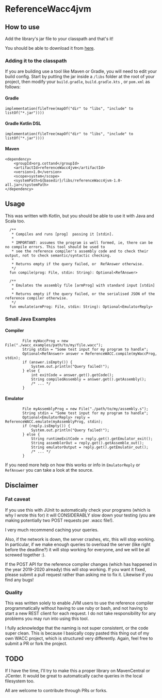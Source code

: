 # ReferenceWacc4jvm

## How to use

Add the library's jar file to your classpath and that's it!

You should be able to download it from
 [here](https://github.com/Cottand/refereneceWacc4jvm/raw/master/build/libs/referenceWacc4jvm-1.0-all.jar).
 
 ### Adding it to the classpath
 If you are building use a tool like Maven or Gradle, you will need to edit your build
 config. Start by putting the jar inside a `/libs` folder at the root of your project,
then modify your `build.gradle`, `build.gradle.kts` , or `pom.xml` as follows:
 #### Gradle
 ```
 implementation(fileTree(mapOf("dir" to "libs", "include" to listOf("*.jar"))))
```
 #### Gradle Kotlin DSL
 ```
 implementation(fileTree(mapOf("dir" to "libs", "include" to listOf("*.jar"))))
```

#### Maven
```
<dependency>
    <groupId>org.cottand</groupId>
    <artifactId>referenceWacc4jvm</artifactId>
    <version>1.0</version>
    <scope>system</scope>
    <systemPath>${basedir}/libs/referenceWacc4jvm-1.0-all.jar</systemPath>
</dependency>
```

## Usage
This was written with Kotlin, but you should be able to use it with Java and Scala too.
```
  /**
   * Compiles and runs [prog]  passing it [stdin].
   *
   * IMPORTANT: assumes the program is well formed, ie, there can be no compile errors. This tool should be used to
   * see the reference compiler's assembly code and to check their output, not to check semantic/syntactic checking.
   *
   * Returns empty if the query failed, or  RefAnswer otherwise.
   */
  fun compile(prog: File, stdin: String): Optional<RefAnswer>

  /**
   * Emulates the assembly file [armProg] with standard input [stdin]
   *
   * Returns empty if the query failed, or the serialised JSON of the reference compiler otherwise.
   */
  fun emulate(armProg: File, stdin: String): Optional<EmulatorReply>
```

### Small Java Examples
#### Compiler
```$xslt
        File myWaccProg = new File("./wacc_examples/path/to/my/file.wacc");
        String stdin = "Some test input for my program to handle";
        Optional<RefAnswer> answer = ReferenceWACC.compile(myWaccProg, stdin);
        if (answer.isEmpty()) {
            System.out.println("Query failed!");
        } else {
            int exitCode = answer.get().getCode();
            String compiledAssembly = answer.get().getAssembly();
            /* ... */
        }
```
#### Emulator
```
        File myAssemblyProg = new File("./path/to/my/assembly.s");
        String stdin = "Some test input for my program to handle";
        Optional<EmulatorReply> reply = ReferenceWACC.emulate(myAssemblyProg, stdin);
        if (reply.isEmpty()) {
            System.out.println("Query failed!");
        } else {
            String runtimeExitCode = reply.get().getEmulator_exit();
            String assemblerOut = reply.get().getAssemble_out();
            String emulatorOutput = reply.get().getEmulator_out();
            /* ... */
        }
```

If you need more help on how this works or info in `EmulatorReply`
or `RefAnswer` you can take a look at the source.

## Disclaimer

### Fat caveat
If you use this with JUnit to automatically check your programs (which is why I wrote this for)
it will CONSIDERABLY slow down your testing (you are making potentially two POST requests per .wacc file!).

I very much recommend caching your queries.

Also, if the network is down, the server crashes, etc, this will stop working.
In particular, if we make enough queries to overload the server (like right before the deadline?)
it will stop working for everyone, and we will be all screwed together :).

If the POST API for the reference compiler changes (which has happened in the year 2019-2020 already) 
this will stop working. If you want it fixed, please submit a pull request rather than asking me
to fix it. Likewise if you find any bugs!

### Quality

This was written solely to enable JVM users to use the reference compiler programmatically
without having to use ruby or bash, and not having to start a new REST client for each request.
I do not take responsibility for any problems you may run into using this tool.

I fully acknowledge that the naming is not super consistent, or the code super clean.
This is because I basically copy pasted this thing out of my own WACC project, which is structured very differently.
Again, feel free to submit a PR or fork the project.

## TODO
If I have the time, I'll try to make this a proper library on MavenCentral or JCenter. It would be
great to automatically cache queries in the local filesystem too.

All are welcome to contribute through PRs or forks.
